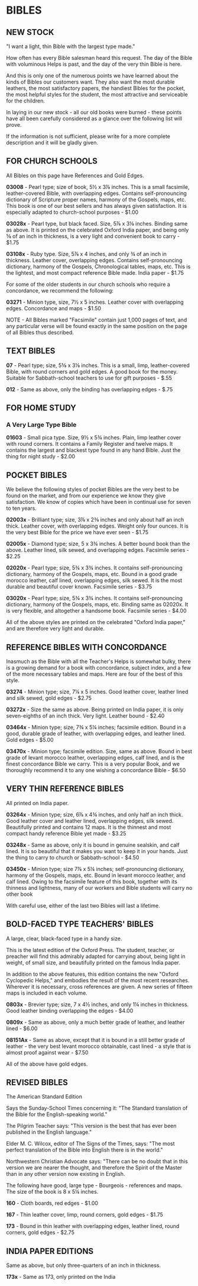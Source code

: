 # BIBLES
## NEW STOCK

"I want a light, thin Bible with the largest type made."

How often has every Bible salesman heard this request. The day of the Bible with voluminous Helps is past, and the day of the very thin Bible is here.

And this is only one of the numerous points we have learned about the kinds of Bibles our customers want. They also want the most durable leathers, the most satisfactory papers, the handiest Bibles for the pocket, the most helpful styles for the student, the most attractive and serviceable for the children.

In laying in our new stock - all our old books were burned - these points have all been carefully considered as a glance over the following list will prove.

If the information is not sufficient, please write for a more complete description and it will be gladly given.

## FOR CHURCH SCHOOLS

All Bibles on this page have References and Gold Edges.

**03008** - Pearl type; size of book, 5½ x 3⅞ inches. This is a small facsimile, leather-covered Bible, with overlapping edges. Contains self-pronouncing dictionary of Scripture proper names, harmony of the Gospels, maps, etc. This book is one of our best sellers and has always given satisfaction. It is especially adapted to church-school purposes - $1.00

**03028x** - Pearl type, but black faced. Size, 5⅞ x 3⅛ inches. Binding same as above. It is printed on the celebrated Oxford India paper, and being only ⅝ of an inch in thickness, is a very light and convenient book to carry - $1.75

**03108x** - Ruby type. Size, 5⅞ x 4 inches, and only ¾ of an inch in thickness. Leather cover, overlapping edges. Contains self-pronouncing dictionary, harmony of the Gospels, Chronological tables, maps, etc. This is the lightest, and most compact reference Bible made. India paper - $1.75

For some of the older students in our church schools who require a concordance, we recommend the following:

**03271** - Minion type, size, 7½ x 5 inches. Leather cover with overlapping edges. Concordance and maps - $1.50

NOTE - All Bibles marked "Facsimile" contain just 1,000 pages of text, and any particular verse will be found exactly in the same position on the page of all Bibles thus described.

## TEXT BIBLES

**07** - Pearl type; size, 5⅝ x 3⅛ inches. This is a small, limp, leather-covered Bible, with round corners and gold edges. A good book for the money. Suitable for Sabbath-school teachers to use for gift purposes - $.55

**012** - Same as above, only the binding has overlapping edges - $.75

## FOR HOME STUDY
### A Very Large Type Bible

**01603** - Small pica type. Size, 9½ x 5¾ inches. Plain, limp leather cover with round corners. It contains a Family Register and twelve maps. It contains the largest and blackest type found in any hand Bible. Just the thing for night study - $2.00

## POCKET BIBLES

We believe the following styles of pocket Bibles are the very best to be found on the market, and from our experience we know they give satisfaction. We know of copies which have been in continual use for seven to ten years.

**02003x** - Brilliant type; size, 3⅞ x 2⅜ inches and only about half an inch thick. Leather cover, with overlapping edges. Weight only four ounces. It is the very best Bible for the price we have ever seen - $1.75

**02005x** - Diamond type; size, 5 x 3¾ inches. A better bound book than the above. Leather lined, silk sewed, and overlapping edges. Facsimile series - $2.25

**02020x** - Pearl type; size, 5¾ x 3¾ inches. It contains self-pronouncing dictionary, harmony of the Gospels, maps, etc. Bound in a good grade morocco leather, calf lined, overlapping edges, silk sewed. It is the most durable and beautiful cover known. Facsimile series - $3.75

**03020x** - Pearl type; size, 5¾ x 3¾ inches. It contains self-pronouncing dictionary, harmony of the Gospels, maps, etc. Binding same as 02020x. It is very flexible, and altogether a handsome book. Facsimile series - $4.00

All of the above styles are printed on the celebrated "Oxford India paper," and are therefore very light and durable.

## REFERENCE BIBLES WITH CONCORDANCE

Inasmuch as the Bible with all the Teacher's Helps is somewhat bulky, there is a growing demand for a book with concordance, subject index, and a few of the more necessary tables and maps. Here are four of the best of this style.

**03274** - Minion type; size, 7¼ x 5 inches. Good leather cover, leather lined and silk sewed, gold edges - $2.75

**03272x** - Size the same as above. Being printed on India paper, it is only seven-eighths of an inch thick. Very light. Leather bound - $2.40

**03464x** - Minion type; size, 7¾ x 5¼ inches; facsimile edition. Bound in a good, durable grade of leather, with overlapping edges, and leather lined. Gold edges - $5.00

**03470x** - Minion type; facsimile edition. Size, same as above. Bound in best grade of levant morocco leather, overlapping edges, calf lined, and is the finest concordance Bible we carry. This is a very popular Book, and we thoroughly recommend it to any one wishing a concordance Bible - $6.50

## VERY THIN REFERENCE BIBLES
All printed on India paper.

**03264x** - Minion type; size, 6⅞ x 4¾ inches, and only half an inch thick. Good leather cover and leather lined, overlapping edges, silk sewed. Beautifully printed and contains 12 maps. It is the thinnest and most compact handy reference Bible yet made - $3.25

**03248x** - Same as above, only it is bound in genuine sealskin, and calf lined. It is so beautiful that it makes you want to keep it in your hands. Just the thing to carry to church or Sabbath-school - $4.50

**03450x** - Minion type; size 7⅞ x 5¼ inches; self-pronouncing dictionary, harmony of the Gospels, maps, etc. Bound in levant morocco leather, and calf lined. Owing to the facsimile feature of this book, together with its thinness and lightness, many of our workers and Bible students will carry no other book

With careful use, either of the last two Bibles will last a lifetime.

## BOLD-FACED TYPE TEACHERS' BIBLES
A large, clear, black-faced type in a handy size.

This is the latest edition of the Oxford Press. The student, teacher, or preacher will find this admirably adapted for carrying about, being light in weight, of small size, and beautifully printed on the famous India paper.

In addition to the above features, this edition contains the new "Oxford Cyclopedic Helps," and embodies the result of the most recent researches. Wherever it is necessary, cross references are given. A new series of fifteen maps is included in each volume.

**0803x** - Brevier type; size, 7 x 4½ inches, and only 1¼ inches in thickness. Good leather binding overlapping the edges - $4.00

**0809x** - Same as above, only a much better grade of leather, and leather lined - $6.00

**08151Ax** - Same as above, except that it is bound in a still better grade of leather - the very best levant morocco obtainable, cast lined - a style that is almost proof against wear - $7.50

All of the above have gold edges.

## REVISED BIBLES
The American Standard Edition

Says the Sunday-School Times concerning it: "The Standard translation of the Bible for the English-speaking world."

The Pilgrim Teacher says: "This version is the best that has ever been published in the English language."

Elder M. C. Wilcox, editor of The Signs of the Times, says: "The most perfect translation of the Bible into English there is in the world."

Northwestern Christian Advocate says: "There can be no doubt that in this version we are nearer the thought, and therefore the Spirit of the Master than in any other version now existing in English.

The following have good, large type - Bourgeois - references and maps. The size of the book is 8 x 5¼ inches.

**160** - Cloth boards, red edges - $1.00

**167** - Thin leather cover, limp, round corners, gold edges - $1.75

**173** - Bound in thin leather with overlapping edges, leather lined, round corners, gold edges - $2.75

## INDIA PAPER EDITIONS

Same as above, but only three-quarters of an inch in thickness.

**173x** - Same as 173, only printed on the India